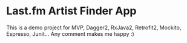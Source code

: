 # Last.fm Artist Finder App
This is a demo project for MVP, Dagger2, RxJava2, Retrofit2, Mockito, Espresso, Junit... Any comment makes me happy :)
